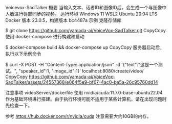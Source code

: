 Voicevox-SadTalker
概要
当输入文本、话者ID和图像ID后，会生成一个与图像中人脸进行唇部同步的视频。
运行环境
Windows 11
WSL2 Ubuntu 20.04 LTS
Docker 版本 23.0.5，构建版本 bc4487a
示例
克隆存储库

$ git clone https://github.com/yamada-ai/VoiceVox-SadTalker.git
CopyCopy
使用 docker-compose 进行构建和启动

$ docker-compose build && docker-compose up
CopyCopy
服务器启动后，执行以下示例命令

$ curl -X POST  -H "Content-Type: application/json"  -d '{"text":"这是一个测试。", "speaker_id":1, "image_id":1}' localhost:8080/create/video/
CopyCopy
https://github.com/yamada-ai/VoiceVox-SadTalker/assets/24557368/e064f5e9-bf67-4ac0-ba5a-26c95760dd14

注意事项
videoServer/dockerfile 使用 nvidia/cuda:11.7.0-base-ubuntu22.04 作为基础环境进行搭建。由于执行环境可能不适用于某些计算机，请在出现问题时先检查一下。

参考
https://hub.docker.com/r/nvidia/cuda
注意需要大约10GB的内存。
